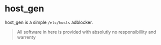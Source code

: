# host_gen
host_gen is a simple `/etc/hosts` adblocker.

> All software in here is provided with absolutly no responsibillity and warrenty
